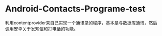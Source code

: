Android-Contacts-Programe-test
==============================

利用contentprovider来自己实现一个通讯录的程序，基本是与数据库通讯，然后调用安卓关于发短信和打电话的功能。
